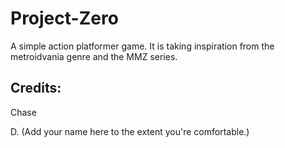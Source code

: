 # Project-Zero

A simple action platformer game. It is taking inspiration from the metroidvania genre and the MMZ series.

## Credits:

Chase

D. (Add your name here to the extent you're comfortable.)
